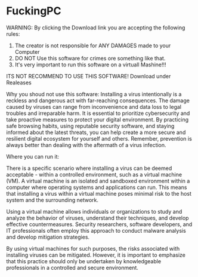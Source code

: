 # FuckingPC
WARNING:
By clicking the Download link you are accepting the following rules:

1. The creator is not responsible for ANY DAMAGES made to your Computer
2. DO NOT Use this software for crimes ore something like that.
3. It's very important to run this software on a virtuall Mashine!!!

ITS NOT RECOMMEND TO USE THIS SOFTWARE!
Download under Realeases

Why you shoud not use this software:
Installing a virus intentionally is a reckless and dangerous act with far-reaching consequences. The damage caused by viruses can range from inconvenience and data loss to legal troubles and irreparable harm. It is essential to prioritize cybersecurity and take proactive measures to protect your digital environment. By practicing safe browsing habits, using reputable security software, and staying informed about the latest threats, you can help create a more secure and resilient digital ecosystem for yourself and others. Remember, prevention is always better than dealing with the aftermath of a virus infection.

Where you can run it:

There is a specific scenario where installing a virus can be deemed acceptable - within a controlled environment, such as a virtual machine (VM). A virtual machine is an isolated and sandboxed environment within a computer where operating systems and applications can run. This means that installing a virus within a virtual machine poses minimal risk to the host system and the surrounding network.

Using a virtual machine allows individuals or organizations to study and analyze the behavior of viruses, understand their techniques, and develop effective countermeasures. Security researchers, software developers, and IT professionals often employ this approach to conduct malware analysis and develop mitigation strategies.

By using virtual machines for such purposes, the risks associated with installing viruses can be mitigated. However, it is important to emphasize that this practice should only be undertaken by knowledgeable professionals in a controlled and secure environment.
